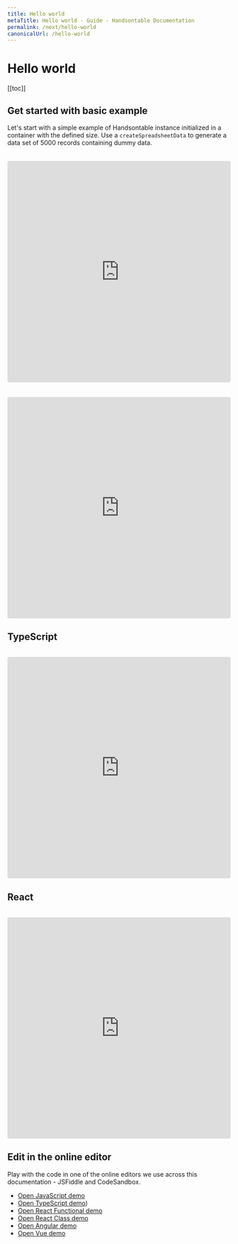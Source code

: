 ```yaml
---
title: Hello world
metaTitle: Hello world - Guide - Handsontable Documentation
permalink: /next/hello-world
canonicalUrl: /hello-world
---
```


# Hello world

[[toc]]

## Get started with basic example

Let's start with a simple example of Handsontable instance initialized in a container with the defined size. Use a `createSpreadsheetData` to generate a data set of 5000 records containing dummy data.


<code-group>
  <code-block title="TypeScript">
  <div style="margin-top: 33px;">
    <iframe src="https://codesandbox.io/embed/handsontable-typescript-data-grid-hello-world-app-145es?fontsize=14&hidenavigation=1&theme=dark"
       style="width:100%; height:500px; border:0; border-radius: 4px; overflow:hidden;"
       title="Handsontable React Data Grid - Hello World App"
       allow="accelerometer; ambient-light-sensor; camera; encrypted-media; geolocation; gyroscope; hid; microphone; midi; payment; usb; vr; xr-spatial-tracking"
       sandbox="allow-forms allow-modals allow-popups allow-presentation allow-same-origin allow-scripts">
    </iframe>
  </div>
</code-block>

<code-block title="React">
  <div style="margin-top: 33px;">
    <iframe src="https://codesandbox.io/embed/handsontable-react-data-grid-hello-world-app-yt46w?fontsize=14&hidenavigation=1&theme=dark"
       style="width:100%; height:500px; border:0; border-radius: 4px; overflow:hidden;"
       title="Handsontable React Data Grid - Hello World App"
       allow="accelerometer; ambient-light-sensor; camera; encrypted-media; geolocation; gyroscope; hid; microphone; midi; payment; usb; vr; xr-spatial-tracking"
       sandbox="allow-forms allow-modals allow-popups allow-presentation allow-same-origin allow-scripts">
    </iframe>
  </div>
</code-block>
</code-group>

## TypeScript

  <div style="margin-top: 33px;">
    <iframe src="https://codesandbox.io/embed/handsontable-typescript-data-grid-hello-world-app-145es?fontsize=14&hidenavigation=1&theme=dark"
       style="width:100%; height:500px; border:0; border-radius: 4px; overflow:hidden;"
       title="Handsontable React Data Grid - Hello World App"
       allow="accelerometer; ambient-light-sensor; camera; encrypted-media; geolocation; gyroscope; hid; microphone; midi; payment; usb; vr; xr-spatial-tracking"
       sandbox="allow-forms allow-modals allow-popups allow-presentation allow-same-origin allow-scripts">
    </iframe>
  </div>

## React

  <div style="margin-top: 33px;">
    <iframe src="https://codesandbox.io/embed/handsontable-react-data-grid-hello-world-app-yt46w?fontsize=14&hidenavigation=1&theme=dark"
       style="width:100%; height:500px; border:0; border-radius: 4px; overflow:hidden;"
       title="Handsontable React Data Grid - Hello World App"
       allow="accelerometer; ambient-light-sensor; camera; encrypted-media; geolocation; gyroscope; hid; microphone; midi; payment; usb; vr; xr-spatial-tracking"
       sandbox="allow-forms allow-modals allow-popups allow-presentation allow-same-origin allow-scripts">
    </iframe>
  </div>

## Edit in the online editor

Play with the code in one of the online editors we use across this documentation - JSFiddle and CodeSandbox.

- [Open JavaScript demo](https://jsfiddle.com)
- [Open TypeScript demo](https://jsfiddle.com))
- [Open React Functional demo](https://codesandbox.com)
- [Open React Class demo](https://codesandbox.com)
- [Open Angular demo](https://codesandbox.com)
- [Open Vue demo](https://codesandbox.com)

